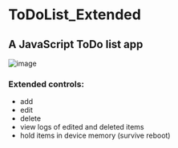 # ToDoList_Extended

## A JavaScript ToDo list app
![image](https://user-images.githubusercontent.com/27622683/191606717-197c251a-4f5b-4731-9b61-ecb362469985.png)

### Extended controls:
- add
- edit
- delete
- view logs of edited and deleted items
- hold items in device memory (survive reboot)
